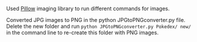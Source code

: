 Used [Pillow](https://pypi.org/project/Pillow/) imaging library to run different commands for images.

Converted JPG images to PNG in the python JPGtoPNGconverter.py file.
Delete the new folder and run `python JPGtoPNGconverter.py Pokedex/ new/`
in the command line to re-create this folder with PNG images.